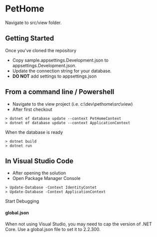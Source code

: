 # PetHome

Navigate to src/view folder. 

## Getting Started

Once you've cloned the repository

- Copy sample.appsettings.Development.json to appsettings.Development.json.
- Update the connection string for your database.
- **DO NOT** add settings to appsettings.json

## From a command line / Powershell

- Navigate to the view project (i.e. c:\dev\pethome\src\view)
- After first checkout
```
> dotnet ef database update --context PetHomeContext
> dotnet ef database update --context ApplicationContext
```

When the database is ready

```
> dotnet build
> dotnet run
```
  
## In Visual Studio Code 

- After opening the solution
- Open Package Manager Console

```
> Update-Database -Context IdentityContet
> Update-Database -Context ApplicationContext
```

  Start Debugging

#### global.json

When not using Visual Studio, you may need to cap the version of .NET Core. Use a global.json file to set it to 2.2.300.
